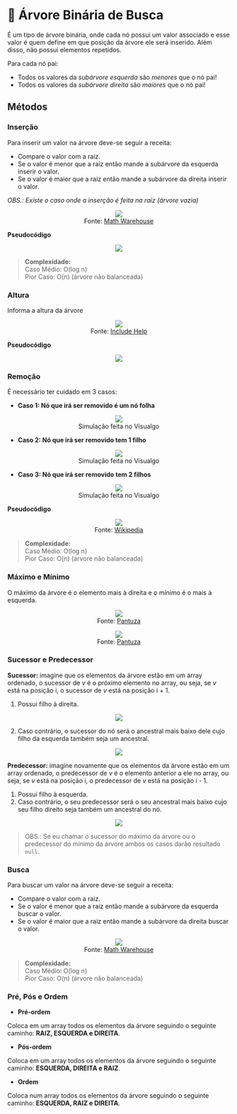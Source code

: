 # 🌳 Árvore Binária de Busca

É um tipo de árvore binária, onde cada nó possui um valor associado e esse valor é quem define em que posição da árvore ele será inserido. Além disso, não possui elementos repetidos.

Para cada nó pai:
* Todos os valores da _subárvore esquerda_ são _menores_ que o nó pai!
* Todos os valores da _subárvore direita_ são _maiores_ que o nó pai!

## Métodos

### Inserção

Para inserir um valor na árvore deve-se seguir a receita:
- Compare o valor com a raiz.
- Se o valor é menor que a raiz então mande a subárvore da esquerda inserir o valor.
- Se o valor é maior que a raiz então mande a subárvore da direita inserir o valor.

_OBS.: Existe o caso onde a inserção é feita na raiz (árvore vazia)_

<p align="center">
    <img src="https://www.mathwarehouse.com/programming/images/binary-search-tree/binary-search-tree-insertion-animation.gif"/>
    <br/>
    Fonte: <a href="https://www.techiedelight.com/insertion-in-bst/">Math Warehouse</a>
</p>

**Pseudocódigo**

<p align="center">
    <img src="https://d2vlcm61l7u1fs.cloudfront.net/media%2F25f%2F25f5c518-452a-4884-b738-75233daf60ae%2FphpAvD6dr.png"/>
    <a href="https://www.chegg.com/homework-help/questions-and-answers/implement-binary-search-trees-java-build-trees-using-insertion-function-pseudo-code-attach-q11796035"></a>
</p>


> **Complexidade:**  
> Caso Médio: O(log n)  
> Pior Caso: O(n) (árvore não balanceada)

### Altura

Informa a altura da árvore

<p align="center">
    <img src="https://www.includehelp.com/data-structure-tutorial/images/Image5.gif"/><br/>
    Fonte: <a href="https://www.includehelp.com/data-structure-tutorial/find-height-maximum-depth-of-a-binary-search-tree.aspx">Include Help</a>
</p>

**Pseudocódigo**

<p align="center">
    <img src="img/height.png"/>
</p>

### Remoção

É necessário ter cuidado em 3 casos:

* **Caso 1: Nó que irá ser removido é um nó folha**

<p align="center">
    <img src="img/caso1.gif"/><br/>
    Simulação feita no Visualgo
</p>

* **Caso 2: Nó que irá ser removido tem 1 filho**

<p align="center">
    <img src="img/caso2.gif"/><br/>
    Simulação feita no Visualgo
</p>

* **Caso 3: Nó que irá ser removido tem 2 filhos**

<p align="center">
    <img src="img/caso3.gif"/><br/>
    Simulação feita no Visualgo
</p>

**Pseudocódigo**

<p align="center">
    <img src="img/remove.png"/><br/>
    Fonte: <a href="https://en.wikipedia.org/wiki/Binary_search_tree#Deletion">Wikipedia</a>
</p>

> **Complexidade:**  
> Caso Médio: O(log n)  
> Pior Caso: O(n) (árvore não balanceada)

### Máximo e Mínimo

O máximo da árvore é o elemento mais à direita e o mínimo é o mais à esquerda.

<p align="center">
    <img src="img/minimum.gif"/><br/>
    Fonte: <a href="https://blog.pantuza.com/artigos/tipos-abstratos-de-dados-arvore-de-busca-binaria-binary-search-tree"> Pantuza </a>
</p>

<p align="center">
    <img src="img/maximum.gif"/><br/>
    Fonte: <a href="https://blog.pantuza.com/artigos/tipos-abstratos-de-dados-arvore-de-busca-binaria-binary-search-tree"> Pantuza </a>
</p>

### Sucessor e Predecessor

**Sucessor:** imagine que os elementos da árvore estão em um array ordenado, o sucessor de _v_ é o próximo elemento no array, ou seja, se _v_ está na posição i, o sucessor de _v_ está na posição i + 1.

1. Possui filho à direita.

<p align="center">
    <img src="img/sucessor1.gif"/>
</p>

2. Caso contrário, o sucessor do nó será o ancestral mais baixo dele cujo filho da esquerda também seja um ancestral.

<p align="center">
    <img src="img/sucessor2.gif"/>
</p>

**Predecessor:** imagine novamente que os elementos da árvore estão em um array ordenado, o predecessor de _v_ é o elemento anterior a ele no array, ou seja, se _v_ está na posição i, o predecessor de _v_ está na posição i - 1.

1. Possui filho à esquerda.
2. Caso contrário, o seu predecessor será o seu ancestral mais baixo cujo seu filho direito seja também um ancestral do nó.

<p align="center">
    <img src="img/predecessor.png"/>
    <a href="http://www.canbum.net/cdn/1/2001/460/predecessor-binary-tree-search_19335.png"></a>
</p>

> OBS.: Se eu chamar o sucessor do máximo da árvore ou o predecessor do mínimo da árvore ambos os casos darão resultado `null`.

### Busca

Para buscar um valor na árvore deve-se seguir a receita:
- Compare o valor com a raiz.
- Se o valor é menor que a raiz então mande a subárvore da esquerda buscar o valor.
- Se o valor é maior que a raiz então mande a subárvore da direita buscar o valor.

<p align="center">
    <img src="https://www.mathwarehouse.com/programming/images/binary-search-tree/binary-search-tree-sorted-array-animation.gif"/><br/>
    Fonte: <a href="https://www.techiedelight.com/insertion-in-bst/">Math Warehouse</a>
</p>

> **Complexidade:**  
> Caso Médio: O(log n)  
> Pior Caso: O(n) (árvore não balanceada)

### Pré, Pós e Ordem

* **Pré-ordem**

Coloca em um array todos os elementos da árvore seguindo o seguinte caminho: **RAIZ, ESQUERDA e DIREITA**.

* **Pós-ordem**

Coloca em um array todos os elementos da árvore seguindo o seguinte caminho: **ESQUERDA, DIREITA e RAIZ**.

* **Ordem**

Coloca num array todos os elementos da árvore seguindo o seguinte caminho: **ESQUERDA, RAIZ e DIREITA**.
